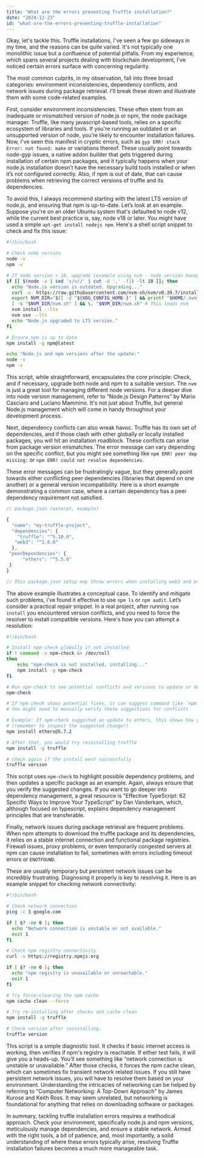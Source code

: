 ```yaml
---
title: "What are the errors preventing Truffle installation?"
date: "2024-12-23"
id: "what-are-the-errors-preventing-truffle-installation"
---
```


Okay, let's tackle this. Truffle installations, I've seen a few go sideways in my time, and the reasons can be quite varied. It's not typically one monolithic issue but a confluence of potential pitfalls. From my experience, which spans several projects dealing with blockchain development, I’ve noticed certain errors surface with concerning regularity.

The most common culprits, in my observation, fall into three broad categories: environment inconsistencies, dependency conflicts, and network issues during package retrieval. I'll break these down and illustrate them with some code-related examples.

First, consider environment inconsistencies. These often stem from an inadequate or mismatched version of node.js or npm, the node package manager. Truffle, like many javascript-based tools, relies on a specific ecosystem of libraries and tools. If you're running an outdated or an unsupported version of node, you’re likely to encounter installation failures. Now, I've seen this manifest in cryptic errors, such as `gyp ERR! stack Error: not found: make` or variations thereof. These usually point towards node-gyp issues, a native addon builder that gets triggered during installation of certain npm packages, and it typically happens when your node.js installation doesn’t have the necessary build tools installed or when it’s not configured correctly. Also, if npm is out of date, that can cause problems when retrieving the correct versions of truffle and its dependencies.

To avoid this, I always recommend starting with the latest LTS version of node.js, and ensuring that npm is up-to-date. Let’s look at an example. Suppose you're on an older Ubuntu system that's defaulted to node v12, while the current best practice is, say, node v18 or later. You might have used a simple `apt-get install nodejs npm`. Here's a shell script snippet to check and fix this issue:

```bash
#!/bin/bash

# Check node version
node -v
npm -v

# If node version < 18, upgrade (example using nvm - node version manager)
if [[ $(node -v | sed 's/v//' | cut -d '.' -f1) -lt 18 ]]; then
  echo "Node.js version is outdated. Upgrading..."
  curl -o- https://raw.githubusercontent.com/nvm-sh/nvm/v0.39.7/install.sh | bash
  export NVM_DIR="$([ -z "${XDG_CONFIG_HOME-}" ] && printf "$HOME/.nvm" || printf "$XDG_CONFIG_HOME/nvm")"
  [ -s "$NVM_DIR/nvm.sh" ] && \. "$NVM_DIR/nvm.sh" # This loads nvm
  nvm install --lts
  nvm use --lts
  echo "Node.js upgraded to LTS version."
fi

# Ensure npm is up to date
npm install -g npm@latest

echo "Node.js and npm versions after the update:"
node -v
npm -v
```

This script, while straightforward, encapsulates the core principle: Check, and if necessary, upgrade both node and npm to a suitable version. The `nvm` is just a great tool for managing different node versions. For a deeper dive into node version management, refer to “Node.js Design Patterns” by Mario Casciaro and Luciano Mammino. It's not just about Truffle, but general Node.js management which will come in handy throughout your development process.

Next, dependency conflicts can also wreak havoc. Truffle has its own set of dependencies, and if those clash with other globally or locally installed packages, you will hit an installation roadblock. These conflicts can arise from package version mismatches. The error message can vary depending on the specific conflict, but you might see something like `npm ERR! peer dep missing:` or `npm ERR! could not resolve dependencies`.

These error messages can be frustratingly vague, but they generally point towards either conflicting peer dependencies (libraries that depend on one another) or a general version incompatibility. Here is a short example demonstrating a common case, where a certain dependency has a peer dependency requirement not satisfied.

```javascript
// package.json (excerpt, example)

{
  "name": "my-truffle-project",
  "dependencies": {
    "truffle": "^5.10.0",
   "web3": "^1.8.0"
  },
 "peerDependencies": {
      "ethers": "^5.5.0"
 }
}

// This package.json setup may throw errors when installing web3 and ethers, as they might require incompatible versions of each other when installed from npm.
```

The above example illustrates a conceptual case. To identify and mitigate such problems, i’ve found it effective to use `npm ls` or `npm audit`. Let’s consider a practical repair snippet. In a real project, after running `npm install` you encountered version conflicts, and you need to force the resolver to install compatible versions. Here's how you can attempt a resolution:

```bash
#!/bin/bash

# Install npm-check globally if not installed
if ! command -v npm-check &> /dev/null
then
    echo "npm-check is not installed, installing..."
    npm install -g npm-check
fi

# Run npm-check to see potential conflicts and versions to update or downgrade
npm-check

# If npm-check shows potential fixes, it can suggest command like `npm install <package>@<suggested_version>`
# You might need to manually verify these suggestions for conflicts

# Example: If npm-check suggested an update to ethers, this shows how you might try to apply that change
# (remember to inspect the suggested change!)
npm install ethers@5.7.2

# After that, you would try reinstalling truffle
npm install -g truffle

# check again if the install went successfully
truffle version
```

This script uses `npm-check` to highlight possible dependency problems, and then updates a specific package as an example. Again, always ensure that you verify the suggested changes. If you want to go deeper into dependency management, a great resource is "Effective TypeScript: 62 Specific Ways to Improve Your TypeScript" by Dan Vanderkam, which, although focused on typescript, explains dependency management principles that are transferable.

Finally, network issues during package retrieval are frequent problems. When npm attempts to download the truffle package and its dependencies, it relies on a stable internet connection and functional package registries. Firewall issues, proxy problems, or even temporarily congested servers at npm can cause installation to fail, sometimes with errors including timeout errors or `ENOTFOUND`.

These are usually temporary but persistent network issues can be incredibly frustrating. Diagnosing it properly is key to resolving it. Here is an example snippet for checking network connectivity:

```bash
#!/bin/bash

# Check network connection
ping -c 3 google.com

if [ $? -ne 0 ]; then
  echo "Network connection is unstable or not available."
  exit 1
fi

# Check npm registry connectivity
curl -s https://registry.npmjs.org

if [ $? -ne 0 ]; then
  echo "npm registry is unavailable or unreachable."
  exit 1
fi

# Try force-clearing the npm cache
npm cache clean --force

# Try re-installing after checks and cache clean
npm install -g truffle

# Check version after reinstalling.
truffle version
```

This script is a simple diagnostic tool. It checks if basic internet access is working, then verifies if npm's registry is reachable. If either test fails, it will give you a heads-up. You’ll see something like “network connection is unstable or unavailable.” After those checks, it forces the npm cache clean, which can sometimes fix transient network related issues. If you still have persistent network issues, you will have to resolve them based on your environment. Understanding the intricacies of networking can be helped by referring to "Computer Networking: A Top-Down Approach" by James Kurose and Keith Ross. It may seem unrelated, but networking is foundational for anything that relies on downloading software or packages.

In summary, tackling truffle installation errors requires a methodical approach. Check your environment, specifically node.js and npm versions, meticulously manage dependencies, and ensure a stable network. Armed with the right tools, a bit of patience, and, most importantly, a solid understanding of where these errors typically arise, resolving Truffle installation failures becomes a much more manageable task.
